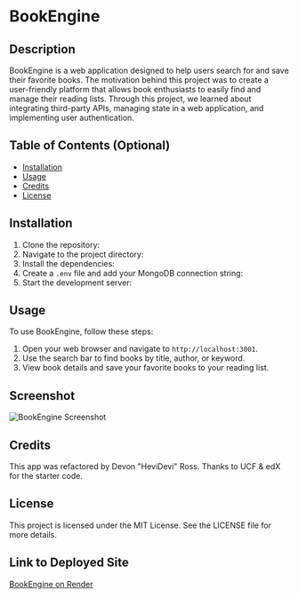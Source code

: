 # BookEngine

## Description
BookEngine is a web application designed to help users search for and save their favorite books. The motivation behind this project was to create a user-friendly platform that allows book enthusiasts to easily find and manage their reading lists. Through this project, we learned about integrating third-party APIs, managing state in a web application, and implementing user authentication.

## Table of Contents (Optional)

- [Installation](#installation)
- [Usage](#usage)
- [Credits](#credits)
- [License](#license)

## Installation

1. Clone the repository:
2. Navigate to the project directory:
3. Install the dependencies:
4. Create a `.env` file and add your MongoDB connection string:
5. Start the development server:

## Usage
To use BookEngine, follow these steps:

1. Open your web browser and navigate to `http://localhost:3001`.
2. Use the search bar to find books by title, author, or keyword.
3. View book details and save your favorite books to your reading list.

## Screenshot
![BookEngine Screenshot](client/src/asset.BookEngineScreeshot.png)

## Credits
This app was refactored by Devon "HeviDevi" Ross. Thanks to UCF & edX for the starter code.

## License
This project is licensed under the MIT License. See the LICENSE file for more details.

## Link to Deployed Site
[BookEngine on Render](https://bookengine-xes6.onrender.com)
